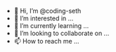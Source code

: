 - 👋 Hi, I’m @coding-seth
- 👀 I’m interested in ...
- 🌱 I’m currently learning ...
- 💞️ I’m looking to collaborate on ...
- 📫 How to reach me ...

<!---
coding-seth/coding-seth is a ✨ special ✨ repository because its `README.md` (this file) appears on your GitHub profile.
You can click the Preview link to take a look at your changes.
--->

